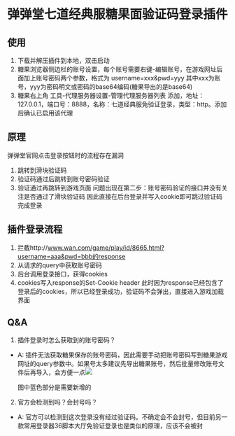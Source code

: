 # 弹弹堂七道经典服糖果面验证码登录插件
## 使用
1. 下载并解压插件到本地，双击启动
2. 糖果浏览器侧边栏的账号设置，每个账号需要右键-编辑账号，在游戏网址后面加上账号密码两个参数，格式为
username=xxx&pwd=yyy
其中xxx为账号，yyy为密码明文或密码的base64编码(糖果导出的是base64)
1. 糖果右上角 工具-代理服务器设置-管理代理服务器列表 添加，地址：127.0.0.1，端口号：8888，名称：七道经典服免验证登录，类型：http。添加后确认已启用该代理
## 原理
弹弹堂官网点击登录按钮时的流程存在漏洞
1. 跳转到滑块验证码
2. 验证码通过后跳转到账号密码验证
3. 验证通过再跳转到游戏页面
问题出现在第二步：账号密码验证的接口并没有关注是否通过了滑块验证码
因此直接在后台登录并写入cookie即可跳过验证码完成登录

## 插件登录流程
1. 拦截http://www.wan.com/game/play/id/8665.html?username=aaa&pwd=bbb的response
2. 从请求的query中获取账号密码
3. 后台调用登录接口，获得cookies
4. cookies写入response的Set-Cookie header
此时因为response已经包含了登录后的cookies，所以已经登录成功，验证码不会弹出，直接进入游戏加载界面

## Q&A
1. 插件登录时怎么获取到的账号密码？
- A: 插件无法获取糖果保存的账号密码，因此需要手动把账号密码写到糖果游戏网址的query参数中。如果号太多建议先导出糖果账号，然后批量修改账号文件后再导入，会方便一点![](http://qiniu.apale7.cn/20250308200927.png)

  图中蓝色部分是需要新增的
2. 官方会检测到吗？会封号吗？
- A: 官方可以检测到这次登录没有经过验证码。不确定会不会封号，但目前另一款常用登录器36脚本大厅免验证登录也是类似的原理，应该不会被封